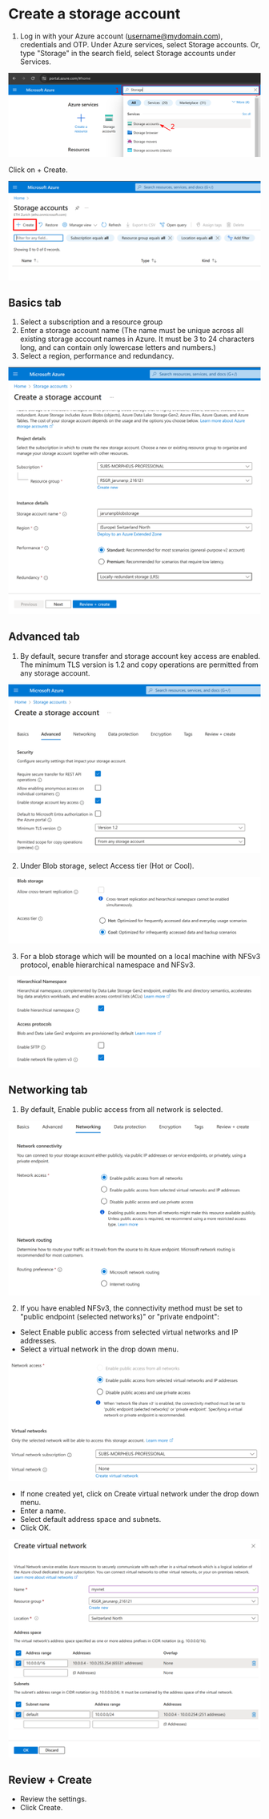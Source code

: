 # Create a storage account

1. Log in with your Azure account (username@mydomain.com), credentials and OTP.
Under Azure services, select Storage accounts. Or, type "Storage" in the search field, select Storage accounts under Services.

![](https://github.com/sysadminrepo/Procedures/blob/main/Cloud%20Services/Microsoft%20Azure/Assets/1-storage-service.png)

Click on + Create.

![](https://github.com/sysadminrepo/Procedures/blob/main/Cloud%20Services/Microsoft%20Azure/Assets/2-create_account.png)

## Basics tab
1. Select a subscription and a resource group 
2. Enter a storage account name (The name must be unique across all existing storage account names in Azure. It must be 3 to 24 characters long, and can contain only lowercase letters and numbers.)
3. Select a region, performance and redundancy.

![](https://github.com/sysadminrepo/Procedures/blob/main/Cloud%20Services/Microsoft%20Azure/Assets/3-enter_infos.png)

## Advanced tab
1. By default, secure transfer and storage account key access are enabled. The minimum TLS version is 1.2 and copy operations are permitted from any storage account.

![](https://github.com/sysadminrepo/Procedures/blob/main/Cloud%20Services/Microsoft%20Azure/Assets/4-advanced_tab1.png)

2. Under Blob storage, select Access tier (Hot or Cool).

![](https://github.com/sysadminrepo/Procedures/blob/main/Cloud%20Services/Microsoft%20Azure/Assets/5-advanced_tab_blobcooltier.png)

3. For a blob storage which will be mounted on a local machine with NFSv3 protocol, enable hierarchical namespace and NFSv3.

![](https://github.com/sysadminrepo/Procedures/blob/main/Cloud%20Services/Microsoft%20Azure/Assets/6-advanced_tab_nfsv3.png)

## Networking tab
1. By default, Enable public access from all network is selected.

![](https://github.com/sysadminrepo/Procedures/blob/main/Cloud%20Services/Microsoft%20Azure/Assets/7-Screenshot%20from%202024-04-05%2010-58-36.png)

2. If you have enabled NFSv3, the connectivity method must be set to "public endpoint (selected networks)" or "private endpoint":

* Select Enable public access from selected virtual networks and IP addresses.
* Select a virtual network in the drop down menu.

![](https://github.com/sysadminrepo/Procedures/blob/main/Cloud%20Services/Microsoft%20Azure/Assets/8-Screenshot-from-2024-04-05%2011-35-56.png)

* If none created yet, click on Create virtual network under the drop down menu.
* Enter a name.
* Select default address space and subnets.
* Click OK.

![](https://github.com/sysadminrepo/Procedures/blob/main/Cloud%20Services/Microsoft%20Azure/Assets/9-create-virtual-network.png)

## Review + Create
* Review the settings.
* Click Create.
